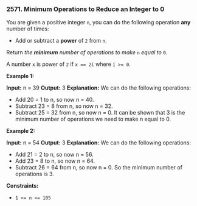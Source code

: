 ### 2571\. Minimum Operations to Reduce an Integer to 0

You are given a positive integer `n`, you can do the following operation **any** number of times:

*   Add or subtract a **power** of `2` from `n`.

Return _the **minimum** number of operations to make_ `n` _equal to_ `0`.

A number `x` is power of `2` if `x == 2i` where `i >= 0`_._

**Example 1:**

**Input:** n = 39
**Output:** 3
**Explanation:** We can do the following operations:
- Add 20 = 1 to n, so now n = 40.
- Subtract 23 = 8 from n, so now n = 32.
- Subtract 25 = 32 from n, so now n = 0.
It can be shown that 3 is the minimum number of operations we need to make n equal to 0.

**Example 2:**

**Input:** n = 54
**Output:** 3
**Explanation:** We can do the following operations:
- Add 21 = 2 to n, so now n = 56.
- Add 23 = 8 to n, so now n = 64.
- Subtract 26 = 64 from n, so now n = 0.
So the minimum number of operations is 3.

**Constraints:**

*   `1 <= n <= 105`
